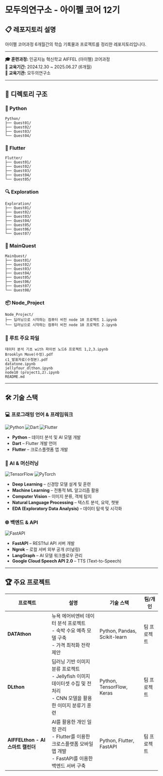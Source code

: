 # 모두의연구소 - 아이펠 코어 12기

## 📋 레포지토리 설명

아이펠 코어과정 6개월간의 학습 기록물과 프로젝트를 정리한 레포지토리입니다.

---

**🎓 훈련과정:** 인공지능 혁신학교 AIFFEL (아이펠) 코어과정  
**📅 교육기간:** 2024.12.30 ~ 2025.06.27 (6개월)  
**🏢 교육기관:** 모두의연구소

---

## 📁 디렉토리 구조

### 🐍 Python

```
Python/
├── Quest01/
├── Quest02/
├── Quest03/
└── Quest04/
```

### 📱 Flutter

```
Flutter/
├── Quest01/
├── Quest02/
├── Quest03/
├── Quest04/
└── Quest05/
```

### 🔍 Exploration

```
Exploration/
├── Quest01/
├── Quest02/
├── Quest03/
├── Quest04/
├── Quest05/
├── Quest06/
└── Quest07/
```

### 🎯 MainQuest

```
MainQuest/
├── Quest01/
├── Quest02/
├── Quest03/
├── Quest04/
├── Quest05/
├── Quest06/
├── Quest07/
└── Quest08/
```

### 📦 Node_Project

```
Node_Project/
├── 딥러닝으로 시작하는 컴퓨터 비전 node 10 프로젝트 1.ipynb
└── 딥러닝으로 시작하는 컴퓨터 비전 node 10 프로젝트 2.ipynb
```

### 📄 루트 주요 파일

```
데이터 분석 기초 with 파이썬 노드6 프로젝트 1,2,3.ipynb
Brooklyn Move(수정).pdf
c1_발표자료(수정본).pdf
datatone.ipynb
jellyfour_dlthon.ipynb
node10 (project1,2).ipynb
README.md
```

---

## 🛠️ 기술 스택

### 💻 프로그래밍 언어 & 프레임워크

![Python](https://img.shields.io/badge/Python-3776AB?style=for-the-badge&logo=python&logoColor=white)
![Dart](https://img.shields.io/badge/Dart-0175C2?style=for-the-badge&logo=dart&logoColor=white)
![Flutter](https://img.shields.io/badge/Flutter-02569B?style=for-the-badge&logo=flutter&logoColor=white)

- **Python** – 데이터 분석 및 AI 모델 개발
- **Dart** – Flutter 개발 언어
- **Flutter** – 크로스플랫폼 앱 개발

### 🤖 AI & 머신러닝

![TensorFlow](https://img.shields.io/badge/TensorFlow-FF6F00?style=for-the-badge&logo=tensorflow&logoColor=white)
![PyTorch](https://img.shields.io/badge/PyTorch-EE4C2C?style=for-the-badge&logo=pytorch&logoColor=white)

- **Deep Learning** – 신경망 모델 설계 및 훈련
- **Machine Learning** – 전통적 ML 알고리즘 활용
- **Computer Vision** – 이미지 분류, 객체 탐지
- **Natural Language Processing** – 텍스트 분석, 요약, 챗봇
- **EDA (Exploratory Data Analysis)** – 데이터 탐색 및 시각화

### 🌐 백엔드 & API

![FastAPI](https://img.shields.io/badge/FastAPI-009688?style=for-the-badge&logo=fastapi&logoColor=white)

- **FastAPI** – RESTful API 서버 개발
- **Ngrok** – 로컬 서버 외부 공개 (터널링)
- **LangGraph** – AI 모델 워크플로우 관리
- **Google Cloud Speech API 2.0** – TTS (Text-to-Speech)

---

## 🏆 주요 프로젝트

| 프로젝트                          | 설명                                                                                                                     | 기술 스택                    | 팀/개인     |
| --------------------------------- | ------------------------------------------------------------------------------------------------------------------------ | ---------------------------- | ----------- |
| **DATAthon**                      | 뉴욕 에어비엔비 데이터 분석 프로젝트<br>- 숙박 수요 예측 모델 구축<br>- 가격 최적화 전략 제안                            | Python, Pandas, Scikit-learn | 팀 프로젝트 |
| **DLthon**                        | 딥러닝 기반 이미지 분류 프로젝트<br>- Jellyfish 이미지 데이터셋 수집 및 전처리<br>- CNN 모델을 활용한 이미지 분류기 훈련 | Python, TensorFlow, Keras    | 팀 프로젝트 |
| **AIFFELthon - AI 스마트 캘린더** | AI를 활용한 개인 일정 관리 <br>- Flutter를 이용한 크로스플랫폼 모바일 앱 개발<br>- FastAPI를 이용한 백엔드 서버 구축     | Python, Flutter, FastAPI     | 팀 프로젝트 |
